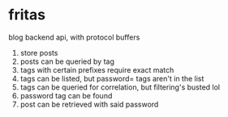 # fritas

blog backend api, with protocol buffers

1. store posts
2. posts can be queried by tag
3. tags with certain prefixes require exact match
4. tags can be listed, but password= tags aren't in the list
5. tags can be queried for correlation, but filtering's busted lol
6. password tag can be found
7. post can be retrieved with said password